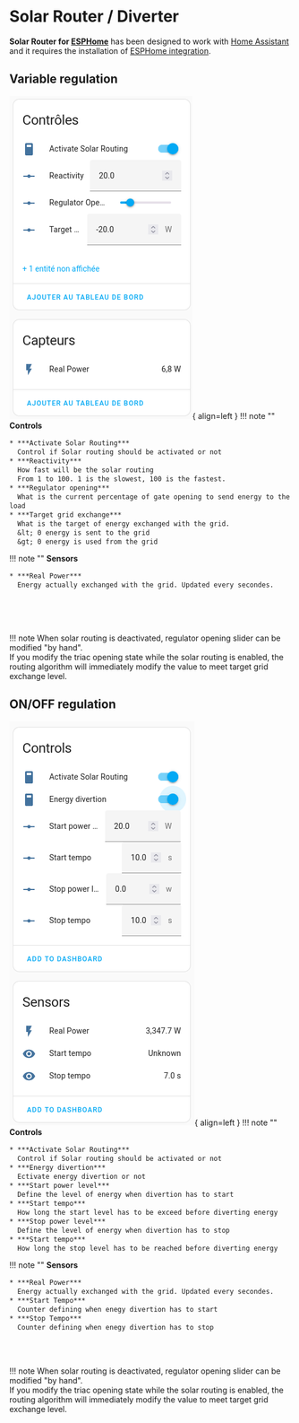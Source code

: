 # Solar Router / Diverter

**Solar Router for [ESPHome](http://esphome.io)** has been designed to work with [Home Assistant](http://home-assistant.io) and it requires the installation of [ESPHome integration](https://www.home-assistant.io/integrations/esphome/).  

## Variable regulation

![HA](images/SolarRouterInHomeAssistant.png){ align=left }
!!! note ""
    **Controls**
    
    * ***Activate Solar Routing***  
      Control if Solar routing should be activated or not
    * ***Reactivity***  
      How fast will be the solar routing
      From 1 to 100. 1 is the slowest, 100 is the fastest.
    * ***Regulator opening***  
      What is the current percentage of gate opening to send energy to the load 
    * ***Target grid exchange***  
      What is the target of energy exchanged with the grid.  
      &lt; 0 energy is sent to the grid  
      &gt; 0 energy is used from the grid
!!! note ""
    **Sensors**
    
    * ***Real Power***  
      Energy actually exchanged with the grid. Updated every secondes. 

<br>  
<br>  
<br>  

!!! note 
    When solar routing is deactivated, regulator opening slider can be modified "by hand".  
    If you modify the triac opening state while the solar routing is enabled, the routing algorithm will immediately modify the value to meet target grid exchange level.

## ON/OFF regulation

![HA](images/SolarRouterONOFFInHomeAssistant.png){ align=left }
!!! note ""
    **Controls**
    
    * ***Activate Solar Routing***  
      Control if Solar routing should be activated or not
    * ***Energy divertion***  
      Ectivate energy divertion or not 
    * ***Start power level***  
      Define the level of energy when divertion has to start  
    * ***Start tempo***  
      How long the start level has to be exceed before diverting energy  
    * ***Stop power level***  
      Define the level of energy when divertion has to stop  
    * ***Start tempo***  
      How long the stop level has to be reached before diverting energy
!!! note ""
    **Sensors**
    
    * ***Real Power***  
      Energy actually exchanged with the grid. Updated every secondes.
    * ***Start Tempo***
      Counter defining when enegy divertion has to start 
    * ***Stop Tempo***
      Counter defining when enegy divertion has to stop 

<br>
<br>


!!! note 
    When solar routing is deactivated, regulator opening slider can be modified "by hand".  
    If you modify the triac opening state while the solar routing is enabled, the routing algorithm will immediately modify the value to meet target grid exchange level.
